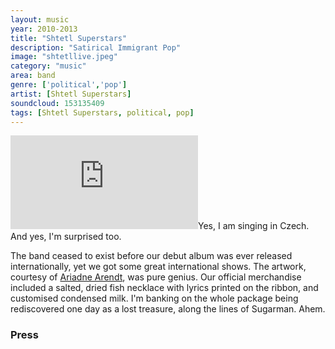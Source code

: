 ```yaml
---
layout: music
year: 2010-2013
title: "Shtetl Superstars"
description: "Satirical Immigrant Pop"
image: "shtetllive.jpeg"
category: "music"
area: band
genre: ['political','pop']
artist: [Shtetl Superstars]
soundcloud: 153135409
tags: [Shtetl Superstars, political, pop]
---
```


<p><span class="marginnote"><iframe width="auto" height="auto" src="https://www.youtube.com/embed/25owARaHmoM" frameborder="0" allowfullscreen webkitallowfullscreen mozallowfullscreen ></iframe></span><span class="marginnote">Yes, I am singing in Czech. And yes, I'm surprised too.</span></p>
<p><span class="newthought">The band</span> ceased to exist before our debut album was ever released internationally, yet we got some great international shows. The artwork, courtesy of <a href="http://shmariadne.com/">Ariadne Arendt</a>, was pure genius. Our official merchandise included a salted, dried fish necklace with lyrics printed on the ribbon, and customised condensed milk. I'm banking on the whole package being rediscovered one day as a lost treasure, along the lines of Sugarman. Ahem.
</p>

<h3>Press</h3>

<blockquote>
	<p></p>
	<footer></footer>
</blockquote>